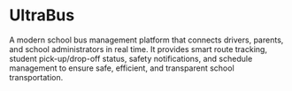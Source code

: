 # UltraBus
A modern school bus management platform that connects drivers, parents, and school administrators in real time. It provides smart route tracking, student pick-up/drop-off status, safety notifications, and schedule management to ensure safe, efficient, and transparent school transportation.
